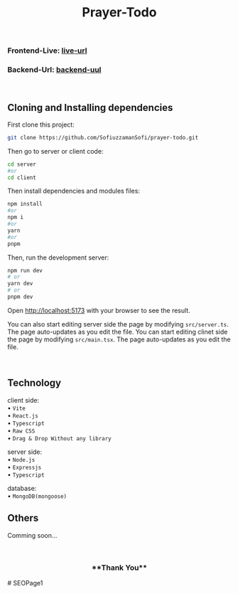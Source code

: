 <h1 align="center">
Prayer-Todo
</h1>

<br/>

### Frontend-Live: [live-url](https://prayer-todo.vercel.app)

### Backend-Url: [backend-uul](https://prayer-todo-server-via-cli-sofiuzzamansofi.vercel.app)

<br/>

## Cloning and Installing dependencies

First clone this project:

```bash
git clone https://github.com/SofiuzzamanSofi/prayer-todo.git
```
Then go to server or client code:

```bash
cd server
#or
cd client
```

Then install dependencies and modules files:

```bash
npm install
#or
npm i
#or
yarn
#or
pnpm
```

Then, run the development server:

```bash
npm run dev
# or
yarn dev
# or
pnpm dev
```

Open [http://localhost:5173](http://localhost:5173) with your browser to see the result.

You can also start editing server side the page by modifying `src/server.ts`. The page auto-updates as you edit the file.
You can start editing clinet side the page by modifying `src/main.tsx`. The page auto-updates as you edit the file.

<br/>

## Technology


client side:
<br> • `Vite`
<br> • `React.js`
<br> • `Typescript`
<br> • `Raw CSS`
<br> • `Drag & Drop Without any library`

server side:
<br> • `Node.js`
<br> • `Expressjs`
<br> • `Typescript`

database:
<br> • `MongoDB(mongoose)`

## Others

Comming soon...

<br/>

<h3 align="center">
**Thank You**
</h3># SEOPage1
